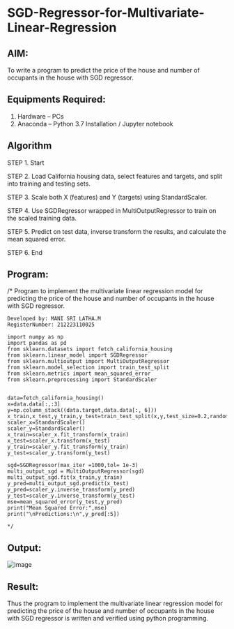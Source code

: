 # SGD-Regressor-for-Multivariate-Linear-Regression

## AIM:
To write a program to predict the price of the house and number of occupants in the house with SGD regressor.

## Equipments Required:
1. Hardware – PCs
2. Anaconda – Python 3.7 Installation / Jupyter notebook

## Algorithm

STEP 1. Start

STEP 2. Load California housing data, select features and targets, and split into training and testing sets.
   
STEP 3. Scale both X (features) and Y (targets) using StandardScaler.
   
STEP 4. Use SGDRegressor wrapped in MultiOutputRegressor to train on the scaled training data.
  
STEP 5. Predict on test data, inverse transform the results, and calculate the mean squared error.

STEP 6. End
## Program:

/*
Program to implement the multivariate linear regression model for predicting the price of the house and number of occupants in the house with SGD regressor.
```
Developed by: MANI SRI LATHA.M
RegisterNumber: 212223110025

import numpy as np
import pandas as pd
from sklearn.datasets import fetch_california_housing
from sklearn.linear_model import SGDRegressor
from sklearn.multioutput import MultiOutputRegressor
from sklearn.model_selection import train_test_split
from sklearn.metrics import mean_squared_error
from sklearn.preprocessing import StandardScaler


data=fetch_california_housing()
x=data.data[:,:3]
y=np.column_stack((data.target,data.data[:, 6]))
x_train,x_test,y_train,y_test=train_test_split(x,y,test_size=0.2,random_state=42)
scaler_x=StandardScaler()
scaler_y=StandardScaler()
x_train=scaler_x.fit_transform(x_train)
x_test=scaler_x.transform(x_test)
y_train=scaler_y.fit_transform(y_train)
y_test=scaler_y.transform(y_test)

sgd=SGDRegressor(max_iter =1000,tol= 1e-3)
multi_output_sgd = MultiOutputRegressor(sgd)
multi_output_sgd.fit(x_train,y_train)
y_pred=multi_output_sgd.predict(x_test)
y_pred=scaler_y.inverse_transform(y_pred)
y_test=scaler_y.inverse_transform(y_test)
mse=mean_squared_error(y_test,y_pred)
print("Mean Squared Error:",mse)
print("\nPredictions:\n",y_pred[:5])

*/
```

## Output:
![image](https://github.com/user-attachments/assets/9fb79213-c3a8-49c9-92da-27dc6a7f44a2)



## Result:
Thus the program to implement the multivariate linear regression model for predicting the price of the house and number of occupants in the house with SGD regressor is written and verified using python programming.

